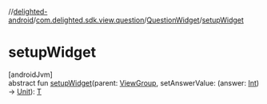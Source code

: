 //[delighted-android](../../../index.md)/[com.delighted.sdk.view.question](../index.md)/[QuestionWidget](index.md)/[setupWidget](setup-widget.md)

# setupWidget

[androidJvm]\
abstract fun [setupWidget](setup-widget.md)(parent: [ViewGroup](https://developer.android.com/reference/kotlin/android/view/ViewGroup.html), setAnswerValue: (answer: [Int](https://kotlinlang.org/api/latest/jvm/stdlib/kotlin/-int/index.html)) -&gt; [Unit](https://kotlinlang.org/api/latest/jvm/stdlib/kotlin/-unit/index.html)): [T](index.md)
